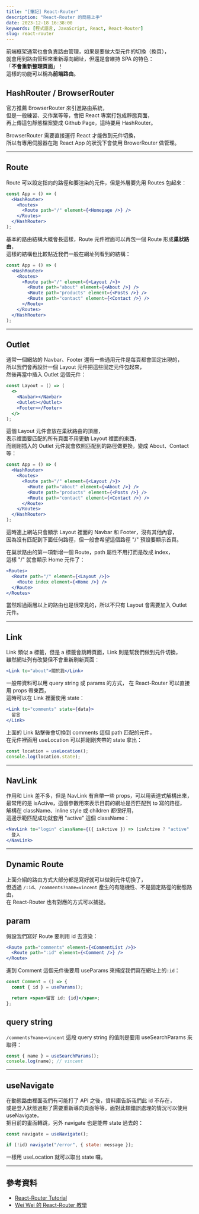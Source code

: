 ```yaml
---
title: "[筆記] React-Router"
description: "React-Router 的簡易上手"
date: 2023-12-18 16:38:00
keywords: [程式語言, JavaScript, React, React-Router]
slug: react-router
---
```


前端框架通常也會負責路由管理，如果是要做大型元件的切換（換頁），  
就會用到路由管理來重新導向網址，但還是會維持 SPA 的特色：  
「**不會重新整理頁面**」！  
這樣的功能可以稱為**前端路由**。

## HashRouter / BrowserRouter

官方推薦 BrowserRouter 來引進路由系統，  
但是一般練習、交作業等等，會把 React 專案打包成靜態頁面，  
再上傳這包靜態檔案變成 Github Page，這時要用 HashRouter。

BrowserRouter 需要直接運行 React 才能做到元件切換，  
所以有專用伺服器在跑 React App 的狀況下會使用 BrowerRouter 做管理。

---

## Route

Route 可以設定指向的路徑和要渲染的元件，但是外層要先用 Routes 包起來：

```jsx
const App = () => (
  <HashRouter>
    <Routes>
      <Route path="/" element={<Homepage />} />
    </Routes>
  </HashRouter>
);
```

基本的路由結構大概會長這樣，Route 元件裡面可以再包一個 Route 形成**巢狀路由**，  
這樣的結構也比較貼近我們一般在網址列看到的結構：

```jsx
const App = () => (
  <HashRouter>
    <Routes>
      <Route path="/" element={<Layout />}>
        <Route path="about" element={<About />} />
        <Route path="products" element={<Posts />} />
        <Route path="contact" element={<Contact />} />
      </Route>
    </Routes>
  </HashRouter>
);
```

---

## Outlet

通常一個網站的 Navbar、Footer 還有一些通用元件是每頁都會固定出現的，  
所以我們會再設計一個 Layout 元件把這些固定元件包起來，  
然後再當中插入 Outlet 這個元件：

```jsx
const Layout = () => (
  <>
    <Navbar></Navbar>
    <Outlet></Outlet>
    <Footer></Footer>
  </>
);
```

這個 Layout 元件會放在巢狀路由的頂層，  
表示裡面要匹配的所有頁面不用更動 Layout 裡面的東西，  
而剛剛插入的 Outlet 元件就會依照匹配到的路徑做更換，變成 About、Contact 等：

```jsx
const App = () => (
  <HashRouter>
    <Routes>
      <Route path="/" element={<Layout />}>
        <Route path="about" element={<About />} />
        <Route path="products" element={<Posts />} />
        <Route path="contact" element={<Contact />} />
      </Route>
    </Routes>
  </HashRouter>
);
```

這時連上網站只會顯示 Layout 裡面的 Navbar 和 Footer，沒有其他內容，  
因為沒有匹配到下面任何路徑，但一般會希望這個路徑 "/" 預設要顯示首頁。

在巢狀路由的第一項新增一個 Route，path 屬性不用打而是改成 index，  
這樣 "/" 就會顯示 Home 元件了：

```jsx
<Routes>
  <Route path="/" element={<Layout />}>
    <Route index element={<Home />} />
  </Route>
</Routes>
```

當然超過兩層以上的路由也是很常見的，所以不只有 Layout 會需要加入 Outlet 元件。

---

## Link

Link 類似 a 標籤，但是 a 標籤會跳轉頁面，Link 則是幫我們做到元件切換，  
雖然網址列有改變但不會重新刷新頁面：

```jsx
<Link to="about">關於我</Link>
```

一般帶資料可以用 query string 或 params 的方式， 在 React-Router 可以直接用 props 帶東西，  
這時可以在 Link 裡面使用 state：

```jsx
<Link to="comments" state={data}>
  留言
</Link>
```

上面的 Link 點擊後會切換到 comments 這個 path 匹配的元件，  
在元件裡面用 useLocation 可以把剛剛夾帶的 state 拿出：

```jsx
const location = useLocation();
console.log(location.state);
```

---

## NavLink

作用和 Link 差不多，但是 NavLink 有自帶一些 props，可以用表達式解構出來，  
最常用的是 isActive，這個參數用來表示目前的網址是否匹配到 to 寫的路徑，  
解構在 className、inline style 或 children 都很好用，  
這邊示範匹配成功就套用 "active" 這個 className：

```jsx
<NavLink to="login" className={({ isActive }) => (isActive ? "active" : "")}>
  登入
</NavLink>
```

---

## Dynamic Route

上面介紹的路由方式大部分都是寫好就可以做到元件切換了，  
但透過 `/:id`、`/comments?name=vincent` 產生的有隨機性、不是固定路徑的動態路由，  
在 React-Router 也有對應的方式可以捕捉。

## param

假設我們寫好 Route 要利用 id 去渲染：

```jsx
<Route path="comments" element={<CommentList />}>
  <Route path=":id" element={<Comment />} />
</Route>
```

進到 Comment 這個元件後要用 useParams 來捕捉我們寫在網址上的`:id`：

```jsx
const Comment = () => {
  const { id } = useParams();

  return <span>留言 id: {id}</span>;
};
```

## query string

`/comments?name=vincent` 這段 query string 的值則是要用 useSearchParams 來取得：

```jsx
const { name } = useSearchParams();
console.log(name); // vincent
```

---

## useNavigate

在動態路由裡面我們有可能打了 API 之後，資料庫告訴我們此 id 不存在，  
或是登入狀態過期了需要重新導向頁面等等，面對此類錯誤處理的情況可以使用 useNavigate，  
把目前的畫面轉跳，另外 navigate 也是能帶 state 過去的：

```jsx
const navigate = useNavigate();

if (!id) navigate("/error", { state: message });
```

一樣用 useLocation 就可以取出 state 囉。

---

## 參考資料

- [React-Router Tutorial](https://reactrouter.com/en/main/start/tutorial)
- [Wei Wei 的 React-Router 教學](https://youtu.be/gV07Tqi0i_o?si=zTTQ2h-ON3XhtDS-)
